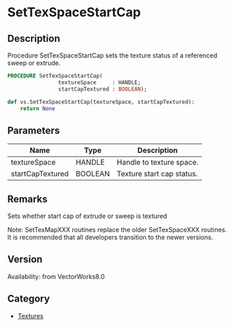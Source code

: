 # SetTexSpaceStartCap

## Description
Procedure SetTexSpaceStartCap sets the texture status of a referenced sweep or extrude.

```pascal
PROCEDURE SetTexSpaceStartCap(
				textureSpace     : HANDLE;
				startCapTextured : BOOLEAN);
```

```python
def vs.SetTexSpaceStartCap(textureSpace, startCapTextured):
    return None
```

## Parameters
|Name|Type|Description|
|---|---|---|
|textureSpace|HANDLE|Handle to texture space.|
|startCapTextured|BOOLEAN|Texture start cap status.|

## Remarks
Sets whether start cap of extrude or sweep is textured

Note: SetTexMapXXX routines replace the older SetTexSpaceXXX routines.  It is recommended that all developers transition to the newer versions.

## Version
Availability: from VectorWorks8.0

## Category
* [Textures](../Categories/Textures.md)
